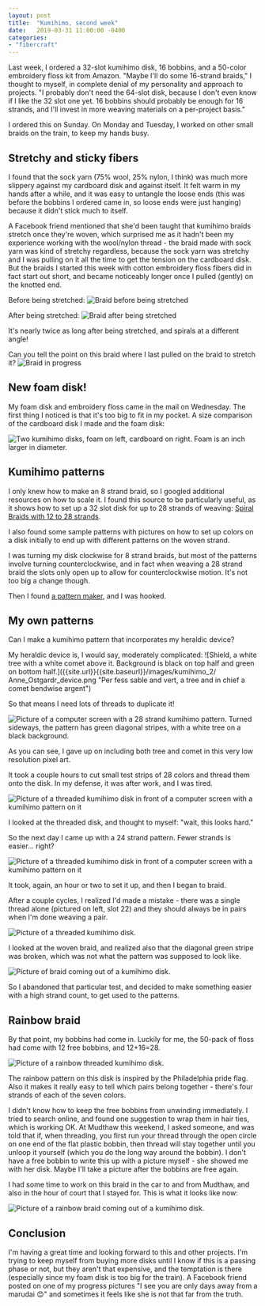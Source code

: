 ```yaml
---
layout: post
title:  "Kumihimo, second week"
date:   2019-03-31 11:00:00 -0400
categories: 
- "fibercraft"
---
```


Last week, I ordered a 32-slot kumihimo disk, 16 bobbins, and a 50-color embroidery floss kit from Amazon. "Maybe I'll do some 16-strand braids," I thought to myself, in complete denial of my personality and approach to projects. "I probably don't need the 64-slot disk, because I don't even know if I like the 32 slot one yet. 16 bobbins should probably be enough for 16 strands, and I'll invest in more weaving materials on a per-project basis." 

I ordered this on Sunday. On Monday and Tuesday, I worked on other small braids on the train, to keep my hands busy. 

## Stretchy and sticky fibers

I found that the sock yarn (75% wool, 25% nylon, I think) was much more slippery against my cardboard disk and against itself. It felt warm in my hands after a while, and it was easy to untangle the loose ends (this was before the bobbins I ordered came in, so loose ends were just hanging) because it didn't stick much to itself. 

A Facebook friend mentioned that she'd been taught that kumihimo braids stretch once they're woven, which surprised me as it hadn't been my experience working with the wool/nylon thread - the braid made with sock yarn was kind of stretchy regardless, because the sock yarn was stretchy and I was pulling on it all the time to get the tension on the cardboard disk. But the braids I started this week with cotton embroidery floss fibers did in fact start out short, and became noticeably longer once I pulled (gently) on the knotted end. 

Before being stretched:
![Braid before being stretched]({{site.url}}{{site.baseurl}}/images/kumihimo_2/cotton_before.jpg "Braid before being stretched")

After being stretched:
![Braid after being stretched]({{site.url}}{{site.baseurl}}/images/kumihimo_2/cotton_after.jpg "Braid after being stretched")

It's nearly twice as long after being stretched, and spirals at a different angle!

Can you tell the point on this braid where I last pulled on the braid to stretch it?
![Braid in progress]({{site.url}}{{site.baseurl}}/images/kumihimo_2/cotton_before_and_after.jpg "Braid partially stretched")

## New foam disk!

My foam disk and embroidery floss came in the mail on Wednesday. The first thing I noticed is that it's too big to fit in my pocket. A size comparison of the cardboard disk I made and the foam disk: 

![Two kumihimo disks, foam on left, cardboard on right. Foam is an inch larger in diameter.]({{site.url}}{{site.baseurl}}/images/kumihimo_2/two_disks.jpg "Foam disk and cardboard disk")

## Kumihimo patterns

I only knew how to make an 8 strand braid, so I googled additional resources on how to scale it. I found this source to be particularly useful, as it shows how to set up a 32 slot disk for up to 28 strands of weaving: [Spiral Braids with 12 to 28 strands](https://howdidyoumakethis.com/spiral-braids-with-12-to-28-strands/).

I also found some sample patterns with pictures on how to set up colors on a disk initially to end up with different patterns on the woven strand. 

I was turning my disk clockwise for 8 strand braids, but most of the patterns involve turning counterclockwise, and in fact when weaving a 28 strand braid the slots only open up to allow for counterclockwise motion. It's not too big a change though. 

Then I found [a pattern maker](https://craftdesignonline.com/kumihimo/kongoh-gumi-friendship-bracelets/), and I was hooked. 


## My own patterns

Can I make a kumihimo pattern that incorporates my heraldic device? 

My heraldic device is, I would say, moderately complicated: 
![Shield, a white tree with a white comet above it. Background is black on top half and green on bottom half.]({{site.url}}{{site.baseurl}}/images/kumihimo_2/
Anne_Ostgardr_device.png "Per fess sable and vert, a tree and in chief a comet bendwise argent")

So that means I need lots of threads to duplicate it!

![Picture of a computer screen with a 28 strand kumihimo pattern. Turned sideways, the pattern has green diagonal stripes, with a white tree on a black background. ]({{site.url}}{{site.baseurl}}/images/kumihimo_2/28_strand_device.jpg "White tree on a black and green background")

As you can see, I gave up on including both tree and comet in this very low resolution pixel art. 

It took a couple hours to cut small test strips of 28 colors and thread them onto the disk. In my defense, it was after work, and I was tired. 

![Picture of a threaded kumihimo disk in front of a computer screen with a kumihimo pattern on it ]({{site.url}}{{site.baseurl}}/images/kumihimo_2/28_strand_loom_and_pattern.jpg "Disk threaded for 28 strand pattern")

I looked at the threaded disk, and thought to myself: "wait, this looks hard."

So the next day I came up with a 24 strand pattern. Fewer strands is easier... right? 

![Picture of a threaded kumihimo disk in front of a computer screen with a kumihimo pattern on it ]({{site.url}}{{site.baseurl}}/images/kumihimo_2/24_strand_threaded.jpg "Disk threaded for 24 strand pattern")

It took, again, an hour or two to set it up, and then I began to braid.

After a couple cycles, I realized I'd made a mistake - there was a single thread alone (pictured on left, slot 22) and they should always be in pairs when I'm done weaving a pair. 

![Picture of a threaded kumihimo disk.]({{site.url}}{{site.baseurl}}/images/kumihimo_2/24_strand_mistake.jpg "Disk after I realized something was wrong")

I looked at the woven braid, and realized also that the diagonal green stripe was broken, which was not what the pattern was supposed to look like. 

![Picture of braid coming out of a kumihimo disk.]({{site.url}}{{site.baseurl}}/images/kumihimo_2/24_strand_mistake_back.jpg "Braid after I realized something was wrong")

So I abandoned that particular test, and decided to make something easier with a high strand count, to get used to the patterns. 

## Rainbow braid

By that point, my bobbins had come in. Luckily for me, the 50-pack of floss had come with 12 free bobbins, and 12+16=28. 

![Picture of a rainbow threaded kumihimo disk.]({{site.url}}{{site.baseurl}}/images/kumihimo_2/28_strand_rainbow.jpg "A 28-strand rainbow pattern")

The rainbow pattern on this disk is inspired by the Philadelphia pride flag. Also it makes it really easy to tell which pairs belong together - there's four strands of each of the seven colors. 

I didn't know how to keep the free bobbins from unwinding immediately. I tried to search online, and found one suggestion to wrap them in hair ties, which is working OK. At Mudthaw this weekend, I asked someone, and was told that if, when threading, you first run your thread through the open circle on one end of the flat plastic bobbin, then thread will stay together until you unloop it yourself (which you do the long way around the bobbin). I don't have a free bobbin to write this up with a picture myself - she showed me with her disk. Maybe I'll take a picture after the bobbins are free again. 

I had some time to work on this braid in the car to and from Mudthaw, and also in the hour of court that I stayed for. This is what it looks like now: 

![Picture of a rainbow braid coming out of a kumihimo disk.]({{site.url}}{{site.baseurl}}/images/kumihimo_2/28_strand_rainbow_in_progress.jpg "A 28-strand rainbow braid")

## Conclusion

I'm having a great time and looking forward to this and other projects. I'm trying to keep myself from buying more disks until I know if this is a passing phase or not, but they aren't that expensive, and the temptation is there (especially since my foam disk is too big for the train). A Facebook friend posted on one of my progress pictures "I see you are only days away from a marudai 😊" and sometimes it feels like she is not that far from the truth.

